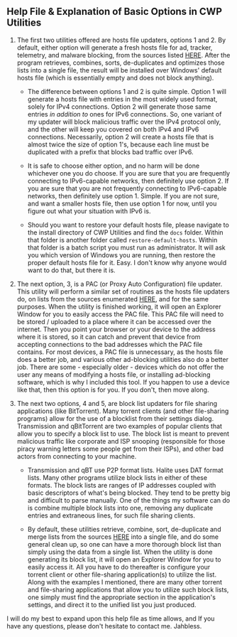 **Help File & Explanation of Basic Options in CWP Utilities**
---
1. The first two utilities offered are hosts file updaters, options 1 and 2. By default, either option will generate a fresh hosts file for ad, tracker, telemetry, and malware blocking, from the sources listed [HERE](/MoreInfo/DefaultHostsLists.md). After the program retrieves, combines, sorts, de-duplicates and optimizes those lists into a single file, the result will be installed over Windows' default hosts file (which is essentially empty and does not block anything).

    * The difference between options 1 and 2 is quite simple. Option 1 will generate a hosts file with entries in the most widely used format, solely for IPv4 connections. Option 2 will generate those same entries *in addition to* ones for IPv6 connections. So, one variant of my updater will block malicious traffic over the IPv4 protocol only, and the other will keep you covered on both IPv4 and IPv6 connections. Necessarily, option 2 will create a hosts file that is almost twice the size of option 1's, because each line must be duplicated with a prefix that blocks bad traffic over IPv6.

    * It is safe to choose either option, and no harm will be done whichever one you do choose. If you are sure that you are frequently connecting to IPv6-capable networks, then definitely use option 2. If you are sure that you are not frequently connecting to IPv6-capable networks, then definitely use option 1. Simple. If you are not sure, and want a smaller hosts file, then use option 1 for now, until you figure out what your situation with IPv6 is.
    
    * Should you want to restore your default hosts file, please navigate to the install directory of CWP Utilities and find the `docs` folder. Within that folder is another folder called `restore-default-hosts`. Within that folder is a batch script you must run as administrator. It will ask you which version of Windows you are running, then restore the proper default hosts file for it. Easy. I don't know why anyone would want to do that, but there it is.

2. The next option, 3, is a PAC (or Proxy Auto Configuration) file updater. This utility will perform a similar set of routines as the hosts file updaters do, on lists from the sources enumerated [HERE](/MoreInfo/DefaultPACFileSources.md), and for the same purposes. When the utility is finished working, it will open an Explorer Window for you to easily access the PAC file. This PAC file will need to be stored / uploaded to a place where it can be accessed over the internet. Then you point your browser or your device to the address where it is stored, so it can catch and prevent that device from accepting connections to the bad addresses which the PAC file contains. For most devices, a PAC file is unnecessary, as the hosts file does a better job, and various other ad-blocking utilities also do a better job. There are some - especially older - devices which do not offer the user any means of modifying a hosts file, or installing ad-blocking software, which is why I included this tool. If you happen to use a device like that, then this option is for you. If you don't, then move along.

3. The next two options, 4 and 5, are block list updaters for file sharing applications (like BitTorrent). Many torrent clients (and other file-sharing programs) allow for the use of a blocklist from their settings dialog. Transmission and qBitTorrent are two examples of popular clients that allow you to specify a block list to use. The block list is meant to prevent malicious traffic like corporate and ISP snooping (responsible for those piracy warning letters some people get from their ISPs), and other bad actors from connecting to your machine.

    * Transmission and qBT use P2P format lists. Halite uses DAT format lists. Many other programs utilize block lists in either of these formats. The block lists are ranges of IP addresses coupled with basic descriptors of what's being blocked. They tend to be pretty big and difficult to parse manually. One of the things my software can do is combine multiple block lists into one, removing any duplicate entries and extraneous lines, for such file sharing clients.

    * By default, these utilities retrieve, combine, sort, de-duplicate and merge lists from the sources [HERE](/MoreInfo/DefaultBitTorrentBlockLists.md) into a single file, and do some general clean up, so one can have a more thorough block list than simply using the data from a single list. When the utility is done generating its block list, it will open an Explorer Window for you to easily access it. All you have to do thereafter is configure your torrent client or other file-sharing application(s) to utilize the list. Along with the examples I mentioned, there are many other torrent and file-sharing applications that allow you to utilize such block lists, one simply must find the appropriate section in the application's settings, and direct it to the unified list you just produced.

I will do my best to expand upon this help file as time allows, and If you have any questions, please don't hesitate to contact me. Jahbless.
